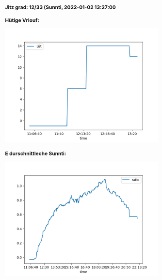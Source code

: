 ### Jitz grad: 12/33 (Sunnti, 2022-01-02 13:27:00

### Hütige Vrlouf:
![Graph](Today.png)

### E durschnittleche Sunnti:
![Graph](Sunnti.png)